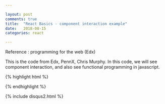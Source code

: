 ```yaml
---

layout: post
comments: true
title:  "React Basics - component interaction example"
date:   2018-08-15
categories: react

---
```


Reference : programming for the web (Edx)

This is the code from Edx, PennX, Chris Murphy. 
In this code, we will see component interaction, 
and also see functional programming in javascript.

{% highlight html %}
<body>
<div id='container'></div>
<script type="text/jsx">
class FilteredList extends React.Component {
  constructor(props) {
    super(props);
	var allItems = {"Anteater", "Bear", "Cat", "Dog", "Elephant" };
	this.state = { initialItems: allItems,
						   currentItems: allItems}
  }
  
  filterList(input) { // callback function
    var updateList = this.state.initialItems;
	
	updatedList = updatedList.filter(function(item) {
	                             return item.search(input.target.value) !== -1;
	                         });
    this.setState( { currentItems: updatedList } );
  
  }
  
  incrementCount() { // callback function
    this.setState( { 
	  count: this.state.count + 1;
	});
  }
  
  render() { // invoked when setState is called
    return (
	  <div> Count: { this.state.count}
	  <button type="button"
	      onClick={ this.incrementCount.bind(this); } >
		  Increment
	  </button>
	  <div>
	);
  }
};

ReactDOM.render(
  <div>
    <Counter />
  </div>,
  document.getElementById('container')
);
</script>
</body>
{% endhighlight %}

{% include disqus2.html %}